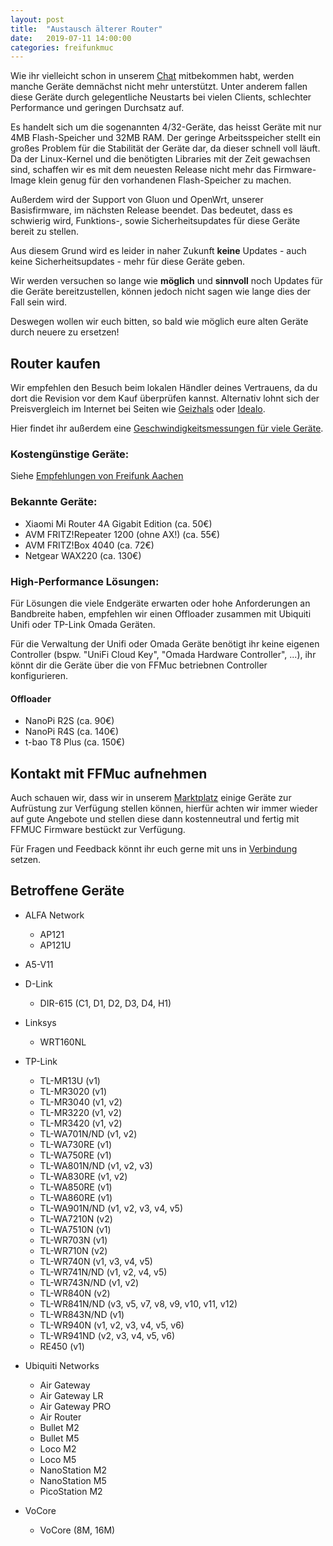 ```yaml
---
layout: post
title:  "Austausch älterer Router"
date:   2019-07-11 14:00:00
categories: freifunkmuc
---
```


Wie ihr vielleicht schon in unserem [Chat](https://chat.ffmuc.net) mitbekommen habt, werden manche Geräte demnächst nicht mehr unterstützt. Unter anderem fallen diese Geräte durch gelegentliche Neustarts bei vielen Clients, schlechter Performance und geringen Durchsatz auf.

Es handelt sich um die sogenannten 4/32-Geräte, das heisst Geräte mit nur 4MB Flash-Speicher und 32MB RAM. Der geringe Arbeitsspeicher stellt ein großes Problem für die Stabilität der Geräte dar, da dieser schnell voll läuft. Da der Linux-Kernel und die benötigten Libraries mit der Zeit gewachsen sind, schaffen wir es mit dem neuesten Release nicht mehr das Firmware-Image klein genug für den vorhandenen Flash-Speicher zu machen.

Außerdem wird der Support von Gluon und OpenWrt, unserer Basisfirmware, im nächsten Release beendet. Das bedeutet, dass es schwierig wird, Funktions-, sowie Sicherheitsupdates für diese Geräte bereit zu stellen.

Aus diesem Grund wird es leider in naher Zukunft **keine** Updates - auch keine Sicherheitsupdates - mehr für diese Geräte geben.

Wir werden versuchen so lange wie **möglich** und **sinnvoll** noch Updates für die Geräte bereitzustellen, können jedoch nicht sagen wie lange dies der Fall sein wird.

Deswegen wollen wir euch bitten, so bald wie möglich eure alten Geräte durch neuere zu ersetzen!

## Router kaufen

Wir empfehlen den Besuch beim lokalen Händler deines Vertrauens, da du dort die Revision vor dem Kauf überprüfen kannst. Alternativ lohnt sich der Preisvergleich im Internet bei Seiten wie [Geizhals](https://geizhals.de/) oder [Idealo](https://www.idealo.de/).

Hier findet ihr außerdem eine [Geschwindigkeitsmessungen für viele Geräte](https://ffmuc.net/wiki/doku.php?id=knb:gluon.speed-with-wg).


### Kostengünstige Geräte:

Siehe [Empfehlungen von Freifunk Aachen](https://wiki.freifunk.net/Freifunk_Aachen/Hardware)


### Bekannte Geräte:

* Xiaomi Mi Router 4A Gigabit Edition (ca. 50€) 
* AVM FRITZ!Repeater 1200 (ohne AX!) (ca. 55€)
* AVM FRITZ!Box 4040 (ca. 72€)
* Netgear WAX220 (ca. 130€)


### High-Performance Lösungen:

Für Lösungen die viele Endgeräte erwarten oder hohe Anforderungen an Bandbreite haben, empfehlen wir einen Offloader zusammen mit Ubiquiti Unifi oder TP-Link Omada Geräten. 

Für die Verwaltung der Unifi oder Omada Geräte benötigt ihr keine eigenen Controller (bspw. "UniFi Cloud Key", "Omada Hardware Controller", ...), ihr könnt dir die Geräte über die von FFMuc betriebnen Controller konfigurieren.

#### Offloader
* NanoPi R2S (ca. 90€)
* NanoPi R4S (ca. 140€)
* t-bao	T8 Plus	(ca. 150€)


## Kontakt mit FFMuc aufnehmen

Auch schauen wir, dass wir in unserem [Marktplatz](https://ffmuc.net/pad/p/Marktplatz) einige Geräte zur Aufrüstung zur Verfügung stellen können, hierfür achten wir immer wieder auf gute Angebote und stellen diese dann kostenneutral und fertig mit FFMUC Firmware bestückt zur Verfügung.

Für Fragen und Feedback könnt ihr euch gerne mit uns in [Verbindung](https://ffmuc.net/kontakt) setzen.

## Betroffene Geräte

* ALFA Network
  * AP121
  * AP121U
* A5-V11
* D-Link
  * DIR-615 (C1, D1, D2, D3, D4, H1)
* Linksys
  * WRT160NL
* TP-Link
  * TL-MR13U (v1)
  * TL-MR3020 (v1)
  * TL-MR3040 (v1, v2)
  * TL-MR3220 (v1, v2)
  * TL-MR3420 (v1, v2)
  * TL-WA701N/ND (v1, v2)
  * TL-WA730RE (v1)
  * TL-WA750RE (v1)
  * TL-WA801N/ND (v1, v2, v3)
  * TL-WA830RE (v1, v2)
  * TL-WA850RE (v1)
  * TL-WA860RE (v1)
  * TL-WA901N/ND (v1, v2, v3, v4, v5)
  * TL-WA7210N (v2)
  * TL-WA7510N (v1)
  * TL-WR703N (v1)
  * TL-WR710N (v2)
  * TL-WR740N (v1, v3, v4, v5)
  * TL-WR741N/ND (v1, v2, v4, v5)
  * TL-WR743N/ND (v1, v2)
  * TL-WR840N (v2)
  * TL-WR841N/ND (v3, v5, v7, v8, v9, v10, v11, v12)
  * TL-WR843N/ND (v1)
  * TL-WR940N (v1, v2, v3, v4, v5, v6)
  * TL-WR941ND (v2, v3, v4, v5, v6)
  * RE450 (v1)

* Ubiquiti Networks
  * Air Gateway
  * Air Gateway LR
  * Air Gateway PRO
  * Air Router
  * Bullet M2
  * Bullet M5
  * Loco M2
  * Loco M5
  * NanoStation M2
  * NanoStation M5
  * PicoStation M2
* VoCore
  * VoCore (8M, 16M)
